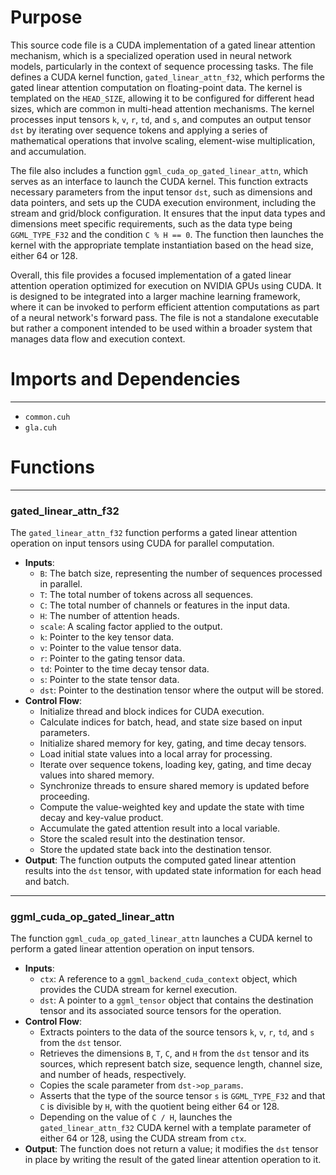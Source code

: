 # Purpose
This source code file is a CUDA implementation of a gated linear attention mechanism, which is a specialized operation used in neural network models, particularly in the context of sequence processing tasks. The file defines a CUDA kernel function, `gated_linear_attn_f32`, which performs the gated linear attention computation on floating-point data. The kernel is templated on the `HEAD_SIZE`, allowing it to be configured for different head sizes, which are common in multi-head attention mechanisms. The kernel processes input tensors `k`, `v`, `r`, `td`, and `s`, and computes an output tensor `dst` by iterating over sequence tokens and applying a series of mathematical operations that involve scaling, element-wise multiplication, and accumulation.

The file also includes a function `ggml_cuda_op_gated_linear_attn`, which serves as an interface to launch the CUDA kernel. This function extracts necessary parameters from the input tensor `dst`, such as dimensions and data pointers, and sets up the CUDA execution environment, including the stream and grid/block configuration. It ensures that the input data types and dimensions meet specific requirements, such as the data type being `GGML_TYPE_F32` and the condition `C % H == 0`. The function then launches the kernel with the appropriate template instantiation based on the head size, either 64 or 128.

Overall, this file provides a focused implementation of a gated linear attention operation optimized for execution on NVIDIA GPUs using CUDA. It is designed to be integrated into a larger machine learning framework, where it can be invoked to perform efficient attention computations as part of a neural network's forward pass. The file is not a standalone executable but rather a component intended to be used within a broader system that manages data flow and execution context.
# Imports and Dependencies

---
- `common.cuh`
- `gla.cuh`


# Functions

---
### gated\_linear\_attn\_f32
The `gated_linear_attn_f32` function performs a gated linear attention operation on input tensors using CUDA for parallel computation.
- **Inputs**:
    - `B`: The batch size, representing the number of sequences processed in parallel.
    - `T`: The total number of tokens across all sequences.
    - `C`: The total number of channels or features in the input data.
    - `H`: The number of attention heads.
    - `scale`: A scaling factor applied to the output.
    - `k`: Pointer to the key tensor data.
    - `v`: Pointer to the value tensor data.
    - `r`: Pointer to the gating tensor data.
    - `td`: Pointer to the time decay tensor data.
    - `s`: Pointer to the state tensor data.
    - `dst`: Pointer to the destination tensor where the output will be stored.
- **Control Flow**:
    - Initialize thread and block indices for CUDA execution.
    - Calculate indices for batch, head, and state size based on input parameters.
    - Initialize shared memory for key, gating, and time decay tensors.
    - Load initial state values into a local array for processing.
    - Iterate over sequence tokens, loading key, gating, and time decay values into shared memory.
    - Synchronize threads to ensure shared memory is updated before proceeding.
    - Compute the value-weighted key and update the state with time decay and key-value product.
    - Accumulate the gated attention result into a local variable.
    - Store the scaled result into the destination tensor.
    - Store the updated state back into the destination tensor.
- **Output**: The function outputs the computed gated linear attention results into the `dst` tensor, with updated state information for each head and batch.


---
### ggml\_cuda\_op\_gated\_linear\_attn
The function `ggml_cuda_op_gated_linear_attn` launches a CUDA kernel to perform a gated linear attention operation on input tensors.
- **Inputs**:
    - `ctx`: A reference to a `ggml_backend_cuda_context` object, which provides the CUDA stream for kernel execution.
    - `dst`: A pointer to a `ggml_tensor` object that contains the destination tensor and its associated source tensors for the operation.
- **Control Flow**:
    - Extracts pointers to the data of the source tensors `k`, `v`, `r`, `td`, and `s` from the `dst` tensor.
    - Retrieves the dimensions `B`, `T`, `C`, and `H` from the `dst` tensor and its sources, which represent batch size, sequence length, channel size, and number of heads, respectively.
    - Copies the scale parameter from `dst->op_params`.
    - Asserts that the type of the source tensor `s` is `GGML_TYPE_F32` and that `C` is divisible by `H`, with the quotient being either 64 or 128.
    - Depending on the value of `C / H`, launches the `gated_linear_attn_f32` CUDA kernel with a template parameter of either 64 or 128, using the CUDA stream from `ctx`.
- **Output**: The function does not return a value; it modifies the `dst` tensor in place by writing the result of the gated linear attention operation to it.


